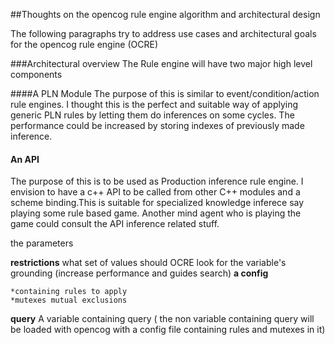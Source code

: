 
##Thoughts on the opencog rule engine algorithm and architectural design

The following paragraphs try to address use cases and architectural goals for the opencog rule engine (OCRE)

###Architectural overview
The Rule engine will have two major high level components

####A PLN Module 
 The purpose of this is similar to  event/condition/action rule engines. I thought this is the perfect and suitable way of applying generic PLN rules by letting them do inferences on some cycles.
 The performance could be increased by storing indexes of previously made inference.

#### An API
  The purpose of this is to be used as Production inference rule engine. I envision to have a c++ API to be called from other C++ modules and a scheme binding.This is suitable for specialized knowledge inferece
  say playing some rule based game. Another mind agent who is playing the game could consult the API inference related stuff.
  
  the parameters

**restrictions** what set of values should OCRE look for the variable's grounding (increase performance and guides search)
**a config**
	
	*containing rules to apply
	*mutexes mutual exclusions	

**query**  A variable containing query ( the non variable containing query will be loaded with opencog with a config file containing rules and mutexes in it)
  

